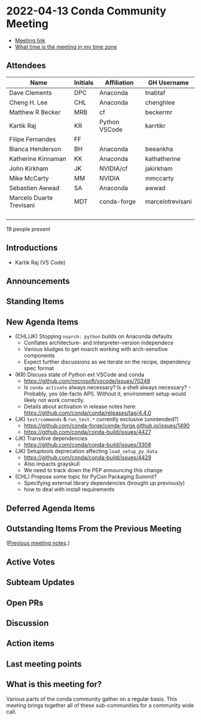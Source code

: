 # 2022-04-13 Conda Community Meeting

* [Meeting link](https://zoom.us/j/9138593505?pwd=SWh3dE1IK05LV01Qa0FJZ1ZpMzJLZz09)
* [What time is the meeting in my time zone](https://arewemeetingyet.com/UTC/2022-04-13/17:00/b/Conda%20community%20meeting)


## Attendees

| Name                     | Initials | Affiliation   | GH Username      |
| -------------------      | -------- | ------------- | ---------------- |
| Dave Clements            | DPC      | Anaconda      | tnabtaf          |
| Cheng H. Lee             | CHL      | Anaconda      | chenghlee        |
| Matthew R Becker         | MRB      | cf            | beckermr         |
| Kartik Raj               | KR       | Python VSCode | karrtikr         |
| Filipe Fernandes         | FF       | | |
| Bianca Henderson         | BH       | Anaconda      | beeankha         |
| Katherine Kinnaman       | KK       | Anaconda      | kathatherine     |
| John Kirkham             | JK       | NVIDIA/cf     | jakirkham        |
| Mike McCarty             | MM       | NVIDIA        | mmccarty         |
| Sebastien Awwad          | SA       | Anaconda      | awwad            |
| Marcelo Duarte Trevisani | MDT      | conda-forge   | marcelotrevisani |
| | | | |
| | | | |
| | | | |
| | | | |

19 people present


## Introductions

* Kartik Raj (VS Code)


## Announcements



## Standing Items




## New Agenda Items

* (CHL/JK) Stopping `noarch: python`  builds on Anaconda defaults
    * Conflates architecture- and interpreter-version independece
    * Various kludges to get noarch working with arch-sensitive components
    * Expect further discussions as we iterate on the recipe, dependency spec format
* (KR) Discuss state of Python ext VSCode and conda
    * https://github.com/microsoft/vscode/issues/70248
    * Is `conda activate` always necessary? Is a shell always necessary? - Probably, yes (de-facto API). Without it, environment setup would likely not work correctly.
    * Details about activation in release notes here: https://github.com/conda/conda/releases/tag/4.4.0
* (JK) `test/commands` & `run_test.*` currently exclusive (unintended?)
    * https://github.com/conda-forge/conda-forge.github.io/issues/1490
    * https://github.com/conda/conda-build/issues/4427
* (JK) Transitive dependencies
    * https://github.com/conda/conda-build/issues/3308
* (JK) Setuptools deprecation affecting `load_setup_py_data`
    * https://github.com/conda/conda-build/issues/4428
    * Also impacts grayskull
    * We need to track down the PEP announcing this change
* (CHL) Propose some topic for PyCon Packaging Summit?
    * Specifying external library dependencies (brought up previously)
    * how to deal with install requirements


## Deferred Agenda Items


## Outstanding Items From the Previous Meeting

([Previous meeting notes](https://hackmd.io/GD0NBIu9SEuOCgF4-N5NHw?view).)

## Active Votes


## Subteam Updates


## Open PRs


## Discussion


## Action items


## Last meeting points


## What is this meeting for?

Various parts of the conda community gather on a regular basis.  This meeting brings together all of these sub-communities for a community wide call.

